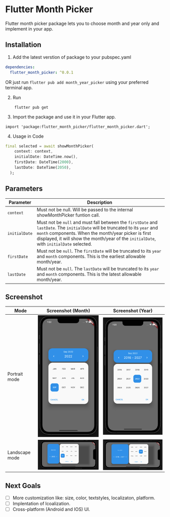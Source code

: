 # Flutter Month Picker

Flutter month picker package lets you to choose month and year only and implement in your app.

## Installation

1. Add the latest verstion of package to your pubspec.yaml

```yaml
dependencies:
  flutter_month_picker: ^0.0.1
```

OR just run `flutter pub add month_year_picker` using your preferred terminal app.

2. Run

```
    flutter pub get
```

3. Import the package and use it in your Flutter app.

```
import 'package:flutter_month_picker/flutter_month_picker.dart';
```

4. Usage in Code

```dart
final selected = await showMonthPicker(
    context: context,
    initialDate: DateTime.now(),
    firstDate: DateTime(2000),
    lastDate: DateTime(2050),
  );
```

## Parameters

| Parameter     | Description                                                                                                                                                                                                                                                                      |
| ------------- | -------------------------------------------------------------------------------------------------------------------------------------------------------------------------------------------------------------------------------------------------------------------------------- |
| `context`     | Must not be null. Will be passed to the internal showMonthPicker funtion call.                                                                                                                                                                                                   |
| `initialDate` | Must not be `null` and must fall between the `firstDate` and `lastDate`. The `initialDate` will be truncated to its `year` and `month` components. When the month/year picker is first displayed, it will show the month/year of the `initialDate`, with `initialDate` selected. |
| `firstDate`   | Must not be `null`. The `firstDate` will be truncated to its `year` and `month` components. This is the earliest allowable month/year.                                                                                                                                           |
| `lastDate`    | Must not be `null`. The `lastDate` will be truncated to its `year` and `month` components. This is the latest allowable month/year.                                                                                                                                              |

## Screenshot

| Mode           | Screenshot (Month)                   | Screenshot (Year)                   |
| -------------- | ------------------------------------ | ----------------------------------- |
| Portrait mode  | ![](screenshots/potrait_month.png)   | ![](screenshots/potrait_year.png)   |
| Landscape mode | ![](screenshots/landscape_month.png) | ![](screenshots/landscape_year.png) |

## Next Goals

- [ ] More customization like: size, color, textstyles, localizaton, platform.
- [ ] Implentation of lcoalization.
- [ ] Cross-platform (Android and IOS) UI.
